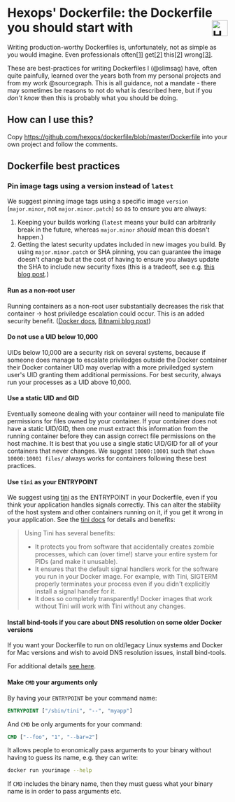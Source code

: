 # Hexops' Dockerfile: the Dockerfile you should start with <a href="https://hexops.com"><img align="right" height="36px" alt="Hexops logo" src="https://raw.githubusercontent.com/hexops/media/master/logo_whitebg.svg"></img></a>

Writing production-worthy Dockerfiles is, unfortunately, not as simple as you would imagine. Even professionals often[[1]](https://github.com/docker-library/postgres/issues/175) get[[2]](https://github.com/prometheus/prometheus/issues/3441) this[[2]](https://github.com/docker-library/postgres/pull/791) wrong[[3]](https://github.com/docker-library/postgres/issues/796).

These are best-practices for writing Dockerfiles I (@slimsag) have, often quite painfully, learned over the years both from my personal projects and from my work @sourcegraph. This is all guidance, not a mandate - there may sometimes be reasons to not do what is described here, but if you _don't know_ then this is probably what you should be doing.

## How can I use this?

Copy https://github.com/hexops/dockerfile/blob/master/Dockerfile into your own project and follow the comments.

## Dockerfile best practices

### Pin image tags using a version instead of `latest`

We suggest pinning image tags using a specific image `version` (`major.minor`, not `major.minor.patch`) so as to ensure you are always:

1. Keeping your builds working (`latest` means your build can arbitrarily break in the future, whereas `major.minor` _should_ mean this doesn't happen.)
2. Getting the latest security updates included in new images you build. By using `major.minor.patch` or SHA pinning, you can guarantee the image doesn't change but at the cost of having to ensure you always update the SHA to include new security fixes (this is a tradeoff, see e.g. [this blog post](https://rockbag.medium.com/why-you-should-pin-your-docker-images-with-sha-instead-of-tags-fd132443b8a6).)

#### Run as a non-root user

Running containers as a non-root user substantially decreases the risk that container -> host priviledge escalation could occur. This is an added security benefit. ([Docker docs](https://docs.docker.com/engine/security/#linux-kernel-capabilities), [Bitnami blog post](https://engineering.bitnami.com/articles/why-non-root-containers-are-important-for-security.html))

#### Do not use a UID below 10,000

UIDs below 10,000 are a security risk on several systems, because if someone does manage to escalate priviledges outside the Docker container their Docker container UID may overlap with a more priviledged system user's UID granting them additional permissions. For best security, always run your processes as a UID above 10,000.

#### Use a static UID and GID

Eventually someone dealing with your container will need to manipulate file permissions for files owned by your container. If your container does not have a static UID/GID, then one must extract this information from the running container before they can assign correct file permissions on the host machine. It is best that you use a single static UID/GID for all of your containers that never changes. We suggest `10000:10001` such that `chown 10000:10001 files/` always works for containers following these best practices.

#### Use `tini` as your ENTRYPOINT

We suggest using [tini](https://github.com/krallin/tini) as the ENTRYPOINT in your Dockerfile, even if you think your application handles signals correctly. This can alter the stability of the host system and other containers running on it, if you get it wrong in your application. See the [tini docs](https://github.com/krallin/tini) for details and benefits:

> Using Tini has several benefits:
>
> * It protects you from software that accidentally creates zombie processes, which can (over time!) starve your entire system for PIDs (and make it unusable).
> * It ensures that the default signal handlers work for the software you run in your Docker image. For example, with Tini, SIGTERM properly terminates your process even if you didn't explicitly install a signal handler for it.
> * It does so completely transparently! Docker images that work without Tini will work with Tini without any changes.

#### Install bind-tools if you care about DNS resolution on some older Docker versions

If you want your Dockerfile to run on old/legacy Linux systems and Docker for Mac versions and wish to avoid DNS resolution issues, install bind-tools.

For additional details [see here](https://github.com/sourcegraph/godockerize/commit/5cf4e6d81720f2551e6a7b2b18c63d1460bbbe4e#commitcomment-45061472).

#### Make `CMD` your arguments only

By having your `ENTRYPOINT` be your command name:

```Dockerfile
ENTRYPOINT ["/sbin/tini", "--", "myapp"]
```

And `CMD` be only arguments for your command:

```Dockerfile
CMD ["--foo", "1", "--bar=2"]
```

It allows people to eronomically pass arguments to your binary without having to guess its name, e.g. they can write:

```sh
docker run yourimage --help
```

If `CMD` includes the binary name, then they must guess what your binary name is in order to pass arguments etc.

